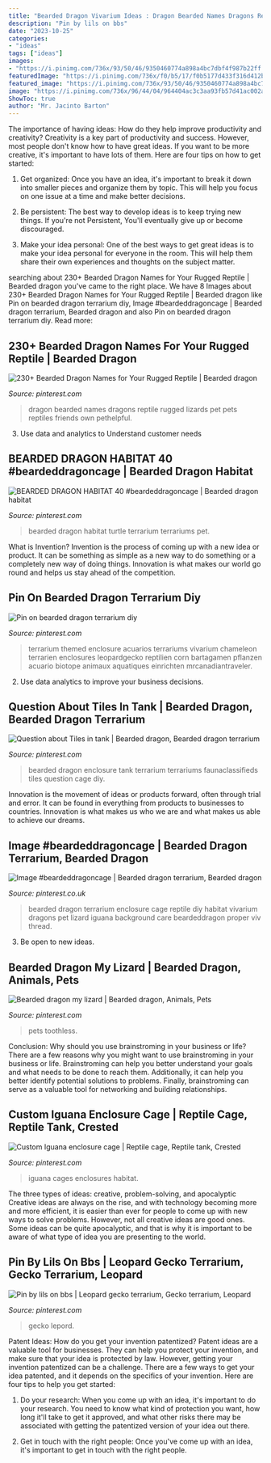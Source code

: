 ```yaml
---
title: "Bearded Dragon Vivarium Ideas : Dragon Bearded Names Dragons Reptile Rugged Lizards Pet Pets Reptiles Friends Own Pethelpful"
description: "Pin by lils on bbs"
date: "2023-10-25"
categories:
- "ideas"
tags: ["ideas"]
images:
- "https://i.pinimg.com/736x/93/50/46/9350460774a898a4bc7dbf4f987b22ff.jpg"
featuredImage: "https://i.pinimg.com/736x/f0/b5/17/f0b5177d433f316d412bd30945c1642b--bearded-dragon-enclosure-terrariums.jpg"
featured_image: "https://i.pinimg.com/736x/93/50/46/9350460774a898a4bc7dbf4f987b22ff.jpg"
image: "https://i.pinimg.com/736x/96/44/04/964404ac3c3aa93fb57d41ac002a195e.jpg"
ShowToc: true
author: "Mr. Jacinto Barton"
---
```



The importance of having ideas: How do they help improve productivity and creativity?
Creativity is a key part of productivity and success. However, most people don't know how to have great ideas. If you want to be more creative, it's important to have lots of them. Here are four tips on how to get started:
1. Get organized: Once you have an idea, it's important to break it down into smaller pieces and organize them by topic. This will help you focus on one issue at a time and make better decisions.

2. Be persistent: The best way to develop ideas is to keep trying new things. If you're not Persistent, You'll eventually give up or become discouraged.

3. Make your idea personal: One of the best ways to get great ideas is to make your idea personal for everyone in the room. This will help them share their own experiences and thoughts on the subject matter.

	

		
searching about 230+ Bearded Dragon Names for Your Rugged Reptile | Bearded dragon you've came to the right place. We have 8 Images about 230+ Bearded Dragon Names for Your Rugged Reptile | Bearded dragon like Pin on bearded dragon terrarium diy, Image #beardeddragoncage | Bearded dragon terrarium, Bearded dragon and also Pin on bearded dragon terrarium diy. Read more:
		
    
## 230+ Bearded Dragon Names For Your Rugged Reptile | Bearded Dragon

<img loading=lazy src="https://i.pinimg.com/736x/c9/ef/f1/c9eff1167b60731f64b45e051c0dbfaf.jpg" onerror="this.onerror=null;this.src='https://tse1.mm.bing.net/th?id=OIP.1eWeRgnEAi8OIqqGdZo0FgHaJ3&amp;pid=15.1';" alt="230+ Bearded Dragon Names for Your Rugged Reptile | Bearded dragon">

_Source: pinterest.com_

>dragon bearded names dragons reptile rugged lizards pet pets reptiles friends own pethelpful. 

	

3. Use data and analytics to Understand customer needs 

    
## BEARDED DRAGON HABITAT 40 #beardeddragoncage | Bearded Dragon Habitat

<img loading=lazy src="https://i.pinimg.com/736x/16/d4/18/16d418424a487502a910b8b916e7e55a.jpg" onerror="this.onerror=null;this.src='https://tse2.mm.bing.net/th?id=OIP.I1DPRCUYcGmRBohRAcyfYwHaJn&amp;pid=15.1';" alt="BEARDED DRAGON HABITAT 40 #beardeddragoncage | Bearded dragon habitat">

_Source: pinterest.com_

>bearded dragon habitat turtle terrarium terrariums pet. 

	

What is Invention?
Invention is the process of coming up with a new idea or product. It can be something as simple as a new way to do something or a completely new way of doing things. Innovation is what makes our world go round and helps us stay ahead of the competition.

    
## Pin On Bearded Dragon Terrarium Diy

<img loading=lazy src="https://i.pinimg.com/736x/6f/22/36/6f223684df48959ce99fe793bc54a8bc.jpg" onerror="this.onerror=null;this.src='https://tse3.mm.bing.net/th?id=OIP.5yNj7eoPBYQ2b8hJgbhplAHaJ3&amp;pid=15.1';" alt="Pin on bearded dragon terrarium diy">

_Source: pinterest.com_

>terrarium themed enclosure acuarios terrariums vivarium chameleon terrarien enclosures leopardgecko reptilien corn bartagamen pflanzen acuario biotope animaux aquatiques einrichten mrcanadiantraveler. 

	

2. Use data analytics to improve your business decisions.

    
## Question About Tiles In Tank | Bearded Dragon, Bearded Dragon Terrarium

<img loading=lazy src="https://i.pinimg.com/736x/f0/b5/17/f0b5177d433f316d412bd30945c1642b--bearded-dragon-enclosure-terrariums.jpg" onerror="this.onerror=null;this.src='https://tse2.mm.bing.net/th?id=OIP.HTfUOFe2nBi-mRDwtcY_LAHaFj&amp;pid=15.1';" alt="Question about Tiles in tank | Bearded dragon, Bearded dragon terrarium">

_Source: pinterest.com_

>bearded dragon enclosure tank terrarium terrariums faunaclassifieds tiles question cage diy. 

	

Innovation is the movement of ideas or products forward, often through trial and error. It can be found in everything from products to businesses to countries. Innovation is what makes us who we are and what makes us able to achieve our dreams.

    
## Image #beardeddragoncage | Bearded Dragon Terrarium, Bearded Dragon

<img loading=lazy src="https://i.pinimg.com/736x/96/44/04/964404ac3c3aa93fb57d41ac002a195e.jpg" onerror="this.onerror=null;this.src='https://tse4.mm.bing.net/th?id=OIP.3Hra4e1TLExgQelI5RGyuAHaFj&amp;pid=15.1';" alt="Image #beardeddragoncage | Bearded dragon terrarium, Bearded dragon">

_Source: pinterest.co.uk_

>bearded dragon terrarium enclosure cage reptile diy habitat vivarium dragons pet lizard iguana background care beardeddragon proper viv thread. 

	

3. Be open to new ideas.

    
## Bearded Dragon My Lizard | Bearded Dragon, Animals, Pets

<img loading=lazy src="https://i.pinimg.com/736x/12/04/7f/12047f514825ccdf14dd6367f125ff3d--bearded-dragon-toothless.jpg" onerror="this.onerror=null;this.src='https://tse2.mm.bing.net/th?id=OIP.EoAdEBhKXa3HLqKdX9XRaAHaJ6&amp;pid=15.1';" alt="Bearded dragon my lizard | Bearded dragon, Animals, Pets">

_Source: pinterest.com_

>pets toothless. 

	

Conclusion: Why should you use brainstroming in your business or life?
There are a few reasons why you might want to use brainstroming in your business or life. Brainstroming can help you better understand your goals and what needs to be done to reach them. Additionally, it can help you better identify potential solutions to problems. Finally, brainstroming can serve as a valuable tool for networking and building relationships.

    
## Custom Iguana Enclosure Cage | Reptile Cage, Reptile Tank, Crested

<img loading=lazy src="https://i.pinimg.com/736x/11/d4/ba/11d4ba8025f62354df8c65a4bd1aa951.jpg" onerror="this.onerror=null;this.src='https://tse4.mm.bing.net/th?id=OIP.waihYZfaofqL3QL0e6aeggHaLS&amp;pid=15.1';" alt="Custom Iguana enclosure cage | Reptile cage, Reptile tank, Crested">

_Source: pinterest.com_

>iguana cages enclosures habitat. 

	

The three types of ideas: creative, problem-solving, and apocalyptic
Creative ideas are always on the rise, and with technology becoming more and more efficient, it is easier than ever for people to come up with new ways to solve problems. However, not all creative ideas are good ones. Some ideas can be quite apocalyptic, and that is why it is important to be aware of what type of idea you are presenting to the world.

    
## Pin By Lils On Bbs | Leopard Gecko Terrarium, Gecko Terrarium, Leopard

<img loading=lazy src="https://i.pinimg.com/736x/93/50/46/9350460774a898a4bc7dbf4f987b22ff.jpg" onerror="this.onerror=null;this.src='https://tse3.mm.bing.net/th?id=OIP.pdcmOZ45De3Hr2d2xMI_OQHaF5&amp;pid=15.1';" alt="Pin by lils on bbs | Leopard gecko terrarium, Gecko terrarium, Leopard">

_Source: pinterest.com_

>gecko lepord. 

	

Patent Ideas: How do you get your invention patentized?
Patent ideas are a valuable tool for businesses. They can help you protect your invention, and make sure that your idea is protected by law. However, getting your invention patentized can be a challenge. There are a few ways to get your idea patented, and it depends on the specifics of your invention. Here are four tips to help you get started: 
1. Do your research: When you come up with an idea, it's important to do your research. You need to know what kind of protection you want, how long it'll take to get it approved, and what other risks there may be associated with getting the patentized version of your idea out there. 

2. Get in touch with the right people: Once you've come up with an idea, it's important to get in touch with the right people.

